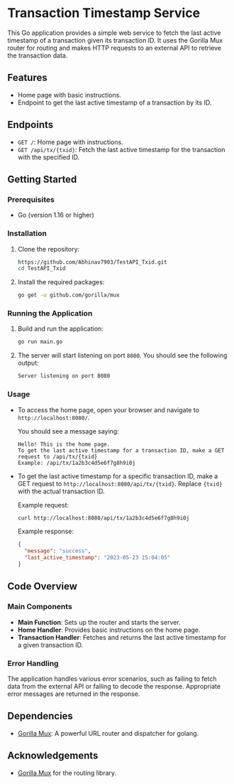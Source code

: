 # Transaction Timestamp Service

This Go application provides a simple web service to fetch the last active timestamp of a transaction given its transaction ID. It uses the Gorilla Mux router for routing and makes HTTP requests to an external API to retrieve the transaction data.

## Features

- Home page with basic instructions.
- Endpoint to get the last active timestamp of a transaction by its ID.

## Endpoints

- `GET /`: Home page with instructions.
- `GET /api/tx/{txid}`: Fetch the last active timestamp for the transaction with the specified ID.

## Getting Started

### Prerequisites

- Go (version 1.16 or higher)

### Installation

1. Clone the repository:

    ```sh
    https://github.com/Abhinav7903/TestAPI_Txid.git
    cd TestAPI_Txid
    ```

2. Install the required packages:

    ```sh
    go get -u github.com/gorilla/mux
    ```

### Running the Application

1. Build and run the application:

    ```sh
    go run main.go
    ```

2. The server will start listening on port `8080`. You should see the following output:

    ```sh
    Server listening on port 8080
    ```

### Usage

- To access the home page, open your browser and navigate to `http://localhost:8080/`.

    You should see a message saying:

    ```
    Hello! This is the home page.
    To get the last active timestamp for a transaction ID, make a GET request to /api/tx/{txid}
    Example: /api/tx/1a2b3c4d5e6f7g8h9i0j
    ```

- To get the last active timestamp for a specific transaction ID, make a GET request to `http://localhost:8080/api/tx/{txid}`. Replace `{txid}` with the actual transaction ID.

    Example request:

    ```sh
    curl http://localhost:8080/api/tx/1a2b3c4d5e6f7g8h9i0j
    ```

    Example response:

    ```json
    {
      "message": "success",
      "last_active_timestamp": "2023-05-23 15:04:05"
    }
    ```

## Code Overview

### Main Components

- **Main Function**: Sets up the router and starts the server.
- **Home Handler**: Provides basic instructions on the home page.
- **Transaction Handler**: Fetches and returns the last active timestamp for a given transaction ID.

### Error Handling

The application handles various error scenarios, such as failing to fetch data from the external API or failing to decode the response. Appropriate error messages are returned in the response.

## Dependencies

- [Gorilla Mux](https://github.com/gorilla/mux): A powerful URL router and dispatcher for golang.


## Acknowledgements

- [Gorilla Mux](https://github.com/gorilla/mux) for the routing library.

